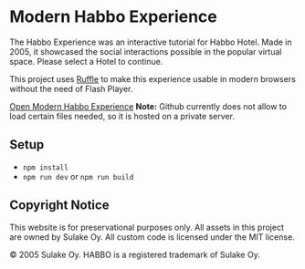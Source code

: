 # Modern Habbo Experience
The Habbo Experience was an interactive tutorial for Habbo Hotel. Made in 2005, it showcased the social interactions possible in the popular virtual space. Please select a Hotel to continue.

This project uses [Ruffle](https://github.com/ruffle-rs/ruffle) to make this experience usable in modern browsers without the need of Flash Player.

[Open Modern Habbo Experience](http://habboexperience.laura.media/)
**Note:** Github currently does not allow to load certain files needed, so it is hosted on a private server.

## Setup
- ``npm install``
- ``npm run dev`` or ``npm run build``

## Copyright Notice
This website is for preservational purposes only. All assets in this project are owned by Sulake Oy. All custom code is licensed under the MIT license.

&copy; 2005 Sulake Oy. HABBO is a registered trademark of Sulake Oy.